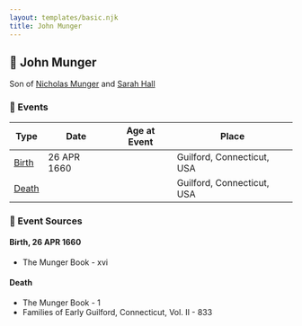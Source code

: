 ```yaml
---
layout: templates/basic.njk
title: John Munger
---
```

## 🔵 John Munger

Son of [Nicholas Munger](/people/4/40603656) and [Sarah Hall](/people/4/42804920)

### 📆 Events

Type | Date | Age at Event | Place
------ | ------ | ------ | ------
[Birth](#event-event-2) | 26 APR 1660 |  | Guilford, Connecticut, USA
[Death](#event-event-3) |  |  | Guilford, Connecticut, USA

### 📰 Event Sources

#### <a id="event-event-2"></a> Birth, 26 APR 1660
* The Munger Book  - xvi

#### <a id="event-event-3"></a> Death
* The Munger Book  - 1
* Families of Early Guilford, Connecticut, Vol. II  - 833
